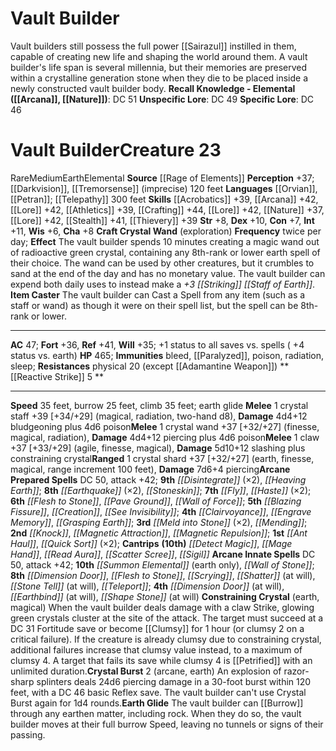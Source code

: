 ﻿---
ac: '47'
alignment: null
all_resistance: null
burrow_speed: '25'
charisma: '+8'
climb_speed: '35'
constitution: '+7'
creature_ability:
- Constraining Crystal
- Craft Crystal Wand
- Crystal Burst
- Earth Glide
- Item Caster
- Reactive
- Strike
creature_family: '[[DATABASE/monsterfamily/Xiomorn|Xiomorn]]'
description: 'Vault builders still possess the full power [[DATABASE/deity/Sairazul|Sairazul]]
  instilled in them, capable of creating new life and shaping the world around them.
  A vault builder''s life span is several millennia, but their memories are preserved
  within a crystalline generation stone when they die to be placed inside a newly
  constructed vault builder body.<br/><br/><b><u>Recall Knowledge - Elemental</u>
  ( [[DATABASE/skill/Arcana|Arcana]] , [[DATABASE/skill/Nature|Nature]] )</b>: DC
  51<br/><b><u>Unspecific Lore</u></b>: DC 49<br/><b><u>Specific Lore</u></b>: DC
  46'
dexterity: '+10'
element: Earth
fly_speed: null
fortitude: '+36'
hardness: null
hp: '465'
id: '2630'
immunity:
- bleed
- '[[DATABASE/condition/Paralyzed|paralyzed]]'
- '[[DATABASE/trait/Poison|poison]]'
- '[[DATABASE/trait/Radiation|radiation]]'
- '[[DATABASE/trait/Sleep|sleep]]'
intelligence: '+11'
land_speed: '35'
language:
- '[[DATABASE/language/Orvian|Orvian]]'
- '[[DATABASE/language/Petran|Petran]] ; [[DATABASE/monsterability/Telepathy|telepathy]]
  300 feet'
level: '23'
max_speed: '35'
name: Vault Builder
perception: '+37'
rarity: Rare
reflex: '+41'
resistance:
- physical 20 (except [[DATABASE/equipment/Adamantine Weapon|adamantine]] )
rus_type_level: null
school: null
sense:
- '[[DATABASE/monsterability/Darkvision|darkvision]]'
- '[[DATABASE/monsterability/Tremorsense|tremorsense]] (imprecise) 120 feet'
size: Medium
skill:
- '[[DATABASE/skill/Acrobatics|Acrobatics]] +39'
- '[[DATABASE/skill/Arcana|Arcana]] +42'
- '[[DATABASE/skill/Lore|Architecture Lore]] +42'
- '[[DATABASE/skill/Athletics|Athletics]] +39'
- '[[DATABASE/skill/Crafting|Crafting]] +44'
- '[[DATABASE/skill/Lore|Engineering Lore]] +42'
- '[[DATABASE/skill/Nature|Nature]] +37'
- '[[DATABASE/skill/Lore|PlanarLore]] +42'
- '[[DATABASE/skill/Stealth|Stealth]] +41'
- '[[DATABASE/skill/Thievery|Thievery]] +39'
source: '[[DATABASE/source/Rage of Elements|Rage of Elements]]'
speed:
- 35 feet
- burrow 25 feet
- climb 35 feet; earth glide
spell:
- '[[DATABASE/spell/Ant Haul|Ant Haul]]'
- '[[DATABASE/spell/Blazing Fissure|BlazingFissure]]'
- '[[DATABASE/spell/Clairvoyance|Clairvoyance]]'
- '[[DATABASE/spell/Creation|Creation]]'
- '[[DATABASE/spell/Detect Magic|DetectMagic]]'
- '[[DATABASE/spell/Dimension Door|Dimension Door]]'
- '[[DATABASE/spell/Disintegrate|Disintegrate]]'
- '[[DATABASE/spell/Earthbind|Earthbind]]'
- '[[DATABASE/spell/Earthquake|Earthquake]]'
- '[[DATABASE/spell/Engrave Memory|Engrave Memory]]'
- '[[DATABASE/spell/Flesh to Stone|Flesh to Stone]]'
- '[[DATABASE/spell/Fly|Fly]]'
- '[[DATABASE/spell/Grasping Earth|Grasping Earth]]'
- '[[DATABASE/spell/Haste|Haste]]'
- '[[DATABASE/spell/Heaving Earth|Heaving Earth]]'
- '[[DATABASE/spell/Knock|Knock]]'
- '[[DATABASE/spell/Mage Hand|MageHand]]'
- '[[DATABASE/spell/Magnetic Attraction|Magnetic Attraction]]'
- '[[DATABASE/spell/Magnetic Repulsion|Magnetic Repulsion]]'
- '[[DATABASE/spell/Meld into Stone|Meld into Stone]]'
- '[[DATABASE/spell/Mending|Mending]]'
- '[[DATABASE/spell/Pave Ground|Pave Ground]]'
- '[[DATABASE/spell/Quick Sort|Quick Sort]]'
- '[[DATABASE/spell/Read Aura|Read Aura]]'
- '[[DATABASE/spell/Scatter Scree|Scatter Scree]]'
- '[[DATABASE/spell/Scrying|Scrying]]'
- '[[DATABASE/spell/See Invisibility|See Invisibility]]'
- '[[DATABASE/spell/Shape Stone|Shape Stone]]'
- '[[DATABASE/spell/Shatter|Shatter]]'
- '[[DATABASE/spell/Sigil|Sigil]]'
- '[[DATABASE/spell/Stone Tell|Stone Tell]]'
- '[[DATABASE/spell/Stoneskin|Stoneskin]]'
- '[[DATABASE/spell/Summon Elemental|Summon Elemental]]'
- '[[DATABASE/spell/Teleport|Teleport]]'
- '[[DATABASE/spell/Wall of Force|Wall ofForce]]'
- '[[DATABASE/spell/Wall of Stone|Wall of Stone]]'
strength: '+8'
strength_req: '8'
strongest_save:
- Reflex
swim_speed: null
trait:
- '[[DATABASE/trait/Earth|Earth]]'
- '[[DATABASE/trait/Elemental|Elemental]]'
- '[[DATABASE/trait/Rare|Rare]]'
type: Creature
vision: Darkvision
weakest_save:
- Will
weakness: null
will: '+35'
wisdom: '+6'

---
# Vault Builder

Vault builders still possess the full power [[Sairazul]] instilled in them, capable of creating new life and shaping the world around them. A vault builder's life span is several millennia, but their memories are preserved within a crystalline generation stone when they die to be placed inside a newly constructed vault builder body.
**Recall Knowledge - Elemental ([[Arcana]], [[Nature]])**: DC 51
**Unspecific Lore**: DC 49
**Specific Lore**: DC 46

# Vault Builder<span class="item-type">Creature 23</span>

<span class="trait-rare item-trait">Rare</span><span class="trait-size item-trait">Medium</span><span class="item-trait">Earth</span><span class="item-trait">Elemental</span>
**Source** [[Rage of Elements]]
**Perception** +37; [[Darkvision]], [[Tremorsense]] (imprecise) 120 feet
**Languages** [[Orvian]], [[Petran]]; [[Telepathy]] 300 feet
**Skills** [[Acrobatics]] +39, [[Arcana]] +42, [[Lore]] +42, [[Athletics]] +39, [[Crafting]] +44, [[Lore]] +42, [[Nature]] +37, [[Lore]] +42, [[Stealth]] +41, [[Thievery]] +39
**Str** +8, **Dex** +10, **Con** +7, **Int** +11, **Wis** +6, **Cha** +8
**Craft Crystal Wand** (exploration) **Frequency** twice per day; **Effect** The vault builder spends 10 minutes creating a magic wand out of radioactive green crystal, containing any 8th-rank or lower earth spell of their choice. The wand can be used by other creatures, but it crumbles to sand at the end of the day and has no monetary value. The vault builder can expend both daily uses to instead make a _+3 [[Striking]] [[Staff of Earth]]_.
**Item Caster** The vault builder can Cast a Spell from any item (such as a staff or wand) as though it were on their spell list, but the spell can be 8th-rank or lower.

---
**AC** 47; **Fort** +36, **Ref** +41, **Will** +35; +1 status to all saves vs. spells ( +4 status vs. earth)
**HP** 465; **Immunities** bleed, [[Paralyzed]], poison, radiation, sleep; **Resistances** physical 20 (except [[Adamantine Weapon]])
<span class="in-box-ability">**[[Reactive Strike]] <span class="action-icon">5</span> ** </span>

---
**Speed** 35 feet, burrow 25 feet, climb 35 feet; earth glide
<span class="in-box-ability">**Melee** <span class="action-icon">1</span> crystal staff +39 [+34/+29] (magical, radiation, two-hand d8), **Damage** 4d4+12 bludgeoning plus 4d6 poison</span><span class="in-box-ability">**Melee** <span class="action-icon">1</span> crystal wand +37 [+32/+27] (finesse, magical, radiation), **Damage** 4d4+12 piercing plus 4d6 poison</span><span class="in-box-ability">**Melee** <span class="action-icon">1</span> claw +37 [+33/+29] (agile, finesse, magical), **Damage** 5d10+12 slashing plus constraining crystal</span><span class="in-box-ability">**Ranged** <span class="action-icon">1</span> crystal shard +37 [+32/+27] (earth, finesse, magical, range increment 100 feet), **Damage** 7d6+4 piercing</span>**Arcane Prepared Spells** DC 50, attack +42; **9th** _[[Disintegrate]]_ (×2), _[[Heaving Earth]]_; **8th** _[[Earthquake]]_ (×2), _[[Stoneskin]]_; **7th** _[[Fly]]_, _[[Haste]]_ (×2); **6th** _[[Flesh to Stone]]_, _[[Pave Ground]]_, _[[Wall of Force]]_; **5th** _[[Blazing Fissure]]_, _[[Creation]]_, _[[See Invisibility]]_; **4th** _[[Clairvoyance]]_, _[[Engrave Memory]]_, _[[Grasping Earth]]_; **3rd** _[[Meld into Stone]]_ (×2), _[[Mending]]_; **2nd** _[[Knock]]_, _[[Magnetic Attraction]]_, _[[Magnetic Repulsion]]_; **1st** _[[Ant Haul]]_, _[[Quick Sort]]_ (×2); **Cantrips** **(10th)** _[[Detect Magic]]_, _[[Mage Hand]]_, _[[Read Aura]]_, _[[Scatter Scree]]_, _[[Sigil]]_
**Arcane Innate Spells** DC 50, attack +42; **10th** _[[Summon Elemental]]_ (earth only), _[[Wall of Stone]]_; **8th** _[[Dimension Door]]_, _[[Flesh to Stone]]_, _[[Scrying]]_, _[[Shatter]]_ (at will), _[[Stone Tell]]_ (at will), _[[Teleport]]_; **4th** _[[Dimension Door]]_ (at will), _[[Earthbind]]_ (at will), _[[Shape Stone]]_ (at will)
<span class="in-box-ability">**Constraining Crystal** (earth, magical) When the vault builder deals damage with a claw Strike, glowing green crystals cluster at the site of the attack. The target must succeed at a DC 31 Fortitude save or become [[Clumsy]] for 1 hour (or clumsy 2 on a critical failure). If the creature is already clumsy due to constraining crystal, additional failures increase that clumsy value instead, to a maximum of clumsy 4. A target that fails its save while clumsy 4 is [[Petrified]] with an unlimited duration.</span><span class="in-box-ability">**Crystal Burst** <span class="action-icon">2</span> (arcane, earth) An explosion of razor-sharp splinters deals 24d6 piercing damage in a 30-foot burst within 120 feet, with a DC 46 basic Reflex save. The vault builder can't use Crystal Burst again for 1d4 rounds.</span><span class="in-box-ability">**Earth Glide** The vault builder can [[Burrow]] through any earthen matter, including rock. When they do so, the vault builder moves at their full burrow Speed, leaving no tunnels or signs of their passing.</span>